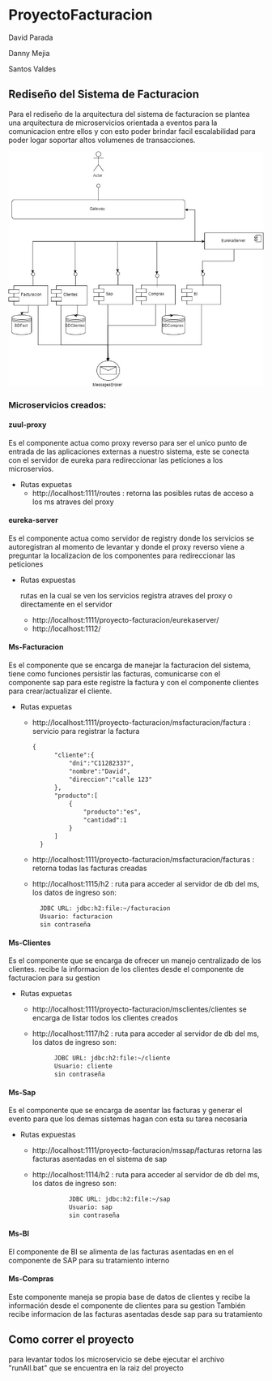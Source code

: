 # ProyectoFacturacion

David Parada

Danny Mejia

Santos Valdes

 


  

## Rediseño del Sistema de Facturacion

Para el rediseño de la arquitectura del sistema de facturacion se plantea una arquitectura de microservicios orientada a eventos para la comunicacion entre ellos y con esto poder brindar facil escalabilidad para poder logar soportar altos volumenes de transacciones. 




![alt text](https://github.com/dparada8817/ProyectoFacturacion/blob/master/ProyectoFacturacion.jpg)



### Microservicios creados:

#### zuul-proxy
Es el componente actua como proxy reverso para ser el unico punto de entrada de las aplicaciones externas a nuestro sistema, este se conecta con el servidor de eureka para redireccionar las peticiones a los microservios.
- Rutas expuetas
    - http://localhost:1111/routes  : retorna las posibles rutas de acceso a los ms atraves del proxy
 
#### eureka-server
Es el componente actua como servidor de registry donde los servicios se autoregistran al momento de levantar y donde el proxy reverso viene a preguntar la localizacion de los componentes para redireccionar las peticiones
- Rutas expuestas
    
    rutas en la cual se ven los servicios registra atraves del proxy o directamente en el servidor 
    - http://localhost:1111/proyecto-facturacion/eurekaserver/
    - http://localhost:1112/
    

#### Ms-Facturacion
Es el componente que se encarga de manejar la facturacion del sistema, tiene como funciones persistir las facturas, comunicarse con el componente  sap para este registre la factura y con el componente clientes para crear/actualizar el cliente.
- Rutas expuetas
    - http://localhost:1111/proyecto-facturacion/msfacturacion/factura  : servicio para registrar la factura
        
          {
                "cliente":{
                    "dni":"C11282337",
                    "nombre":"David",
                    "direccion":"calle 123"
                },
                "producto":[
                    {
                        "producto":"es",
                        "cantidad":1
                    }
                ]
        	}
    - http://localhost:1111/proyecto-facturacion/msfacturacion/facturas : retorna todas las facturas creadas
    
    - http://localhost:1115/h2 : ruta para acceder al servidor de db del ms, los datos de ingreso son: 
    
            JDBC URL: jdbc:h2:file:~/facturacion 
            Usuario: facturacion 
            sin contraseña
            
#### Ms-Clientes

Es el componente que se encarga de ofrecer un manejo centralizado de los clientes. recibe la informacion de los clientes desde el componente de facturacion para su gestion
- Rutas expuetas
    - http://localhost:1111/proyecto-facturacion/msclientes/clientes se encarga de listar todos los clientes creados
    - http://localhost:1117/h2 : ruta para acceder al servidor de db del ms, los datos de ingreso son: 
        
                JDBC URL: jdbc:h2:file:~/cliente 
                Usuario: cliente 
                sin contraseña

    
 
#### Ms-Sap

Es el componente que se encarga de asentar las facturas y generar el evento para que los demas sistemas hagan con esta su tarea necesaria
- Rutas expuestas
    - http://localhost:1111/proyecto-facturacion/mssap/facturas retorna las facturas asentadas en el sistema de sap
    - http://localhost:1114/h2 : ruta para acceder al servidor de db del ms, los datos de ingreso son: 
            
                    JDBC URL: jdbc:h2:file:~/sap 
                    Usuario: sap 
                    sin contraseña


#### Ms-BI
El componente de BI se alimenta de las facturas asentadas en en el componente de SAP para su tratamiento interno

#### Ms-Compras
Este componente maneja se propia base de datos de clientes y recibe la información desde el componente de clientes para su gestion
También recibe informacion de las facturas asentadas desde sap para su tratamiento

## Como correr el proyecto

para levantar todos los microservicio se debe ejecutar el archivo "runAll.bat" que se encuentra en la raiz del proyecto 





